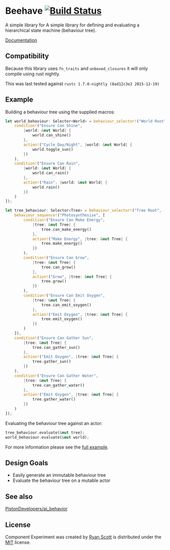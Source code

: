 # Beehave [![Build Status](https://travis-ci.org/Archytaus/beehave.svg)](https://travis-ci.org/Archytaus/beehave)

A simple library for A simple library for defining and evaluating a hierarchical state machine (behaviour tree).

[Documentation](https://archytaus.github.io/beehave/beehave)

## Compatibility

Because this library uses `fn_traits` and `unboxed_closures` it will only compile using rust nightly.

This was last tested against `rustc 1.7.0-nightly (8ad12c3e2 2015-12-19)`

## Example

Building a behaviour tree using the supplied macros:
```rust
let world_behaviour: Selector<World> = behaviour_selector!("World Root", [
    condition!("Ensure Can Shine",
        |world: &mut World| {
            world.can_shine()
        },
        action!("Cycle Day/Night", |world: &mut World| {
            world.toggle_sun()
        })
    ),
    condition!("Ensure Can Rain",
        |world: &mut World| {
            world.can_rain()
        },
        action!("Rain", |world: &mut World| {
            world.rain()
        })
    )
]);

let tree_behaviour: Selector<Tree> = behaviour_selector!("Tree Root", [
    behaviour_sequence!("Photosynthesise", [
        condition!("Ensure Can Make Energy",
            |tree: &mut Tree| {
                tree.can_make_energy()
            },
            action!("Make Energy", |tree: &mut Tree| {
                tree.make_energy()
            })
        ),
        condition!("Ensure Can Grow",
            |tree: &mut Tree| {
                tree.can_grow()
            },
            action!("Grow", |tree: &mut Tree| {
                tree.grow()
            })
        ),
        condition!("Ensure Can Emit Oxygen",
            |tree: &mut Tree| {
                tree.can_emit_oxygen()
            },
            action!("Emit Oxygen", |tree: &mut Tree| {
                tree.emit_oxygen()
            })
        )
    ]),
    condition!("Ensure Can Gather Sun",
        |tree: &mut Tree| {
            tree.can_gather_sun()
        },
        action!("Emit Oxygen", |tree: &mut Tree| {
            tree.gather_sun()
        })
    ),
    condition!("Ensure Can Gather Water",
        |tree: &mut Tree| {
            tree.can_gather_water()
        },
        action!("Emit Oxygen", |tree: &mut Tree| {
            tree.gather_water()
        })
    )
]);
```

Evaluating the behaviour tree against an actor:
```rust
tree_behaviour.evaluate(&mut tree);
world_behaviour.evaluate(&mut world);
```

For more information please see the [full example](./example).

## Design Goals

- Easily generate an immutable behaviour tree
- Evaluate the behaviour tree on a mutable actor

## See also

[PistonDevelopers/ai_behavior](https://github.com/PistonDevelopers/ai_behavior)

## License

Component Experiment was created by [Ryan Scott](http://github.com/archytaus) is distributed under the [MIT](http://ryanscott.mit-license.org) license.
